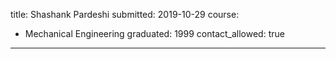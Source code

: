 title: Shashank Pardeshi 
submitted: 2019-10-29
course:
  - Mechanical Engineering
graduated: 1999
contact_allowed: true
--- 